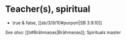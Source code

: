 # Teacher(s), spiritual

* true & false, [[sb/3/9/10#purport|SB 3.9.10]]

*See also:* [[b#Brāhmaṇas|Brāhmaṇas]]; Spirituals master
